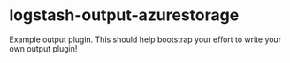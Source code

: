 # logstash-output-azurestorage
Example output plugin. This should help bootstrap your effort to write your own output plugin!
